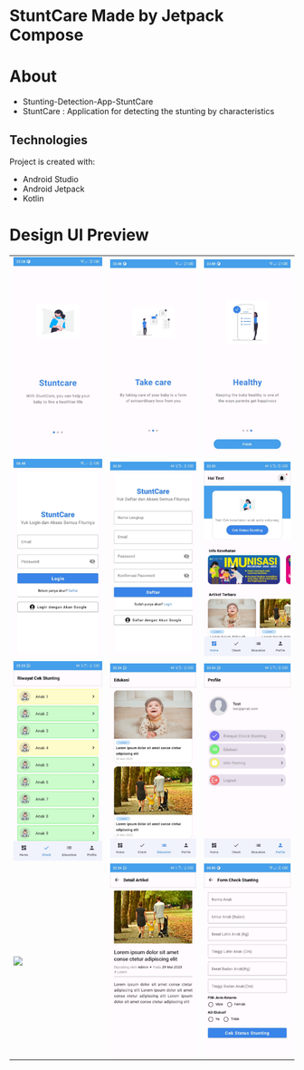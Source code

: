 # StuntCare Made by Jetpack Compose

# About 
- Stunting-Detection-App-StuntCare
- StuntCare : Application for detecting the stunting by characteristics

## Technologies ##
Project is created with:
*  Android Studio
*  Android Jetpack 
*  Kotlin

# Design UI Preview

<table>
<tr>
      <td><img src="screenshots/splash_1.jpeg" width="200px" align="center"></td>
      <td><img src="screenshots/splash_2.jpeg" width="200px" align="center"></td>
      <td><img src="screenshots/splash_3.jpeg" width="200px" align="center"></td>
   </tr>
   <tr>
      <td><img src="screenshots/login.jpeg" width="200px" align="center"></td>
      <td><img src="screenshots/register.jpeg" width="200px" align="center"></td>
      <td><img src="screenshots/home.jpeg" width="200px" align="center"></td>
   </tr> 
    <tr>
      <td><img src="screenshots/check.jpeg" width="200px" align="center"></td>
      <td><img src="screenshots/education.jpeg" width="200px" align="center"></td>
      <td><img src="screenshots/profile.jpeg" width="200px" align="center"></td>
   </tr> 
 <tr>
      <td><img src="screenshots/detail_check.gif" width="200px" align="center"></td>
      <td><img src="screenshots/detail_education.jpeg" width="200px" align="center"></td>
      <td><img src="screenshots/form_check.jpeg" width="200px" align="center"></td>
   </tr> 
</table>
